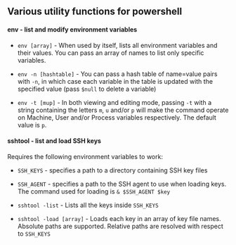## Various utility functions for powershell

#### **env** - list and modify environment variables
 - `env [array]` - When used by itself, lists all environment variables and their values. You can pass an array of names to list only specific variables.

 - `env -n [hashtable]` - You can pass a hash table of name=value pairs with `-n`, in which case each variable in the table is updated with the specified value (pass `$null` to delete a variable)

 - `env -t [mup]` - In both viewing and editing mode, passing `-t` with a string containing the letters `m`, `u` and/or `p` will make the command operate on Machine, User and/or Process variables respectively. The default value is `p`.

#### **sshtool** - list and load SSH keys
Requires the following environment variables to work:
 - `SSH_KEYS` - specifies a path to a directory containing SSH key files
 - `SSH_AGENT` - specifies a path to the SSH agent to use when loading keys. The command used for loading is `& $SSH_AGENT $key`

 - `sshtool -list` - Lists all the keys inside `SSH_KEYS`
 - `sshtool -load [array]` - Loads each key in an array of key file names. Absolute paths are supported. Relative paths are resolved with respect to `SSH_KEYS`
